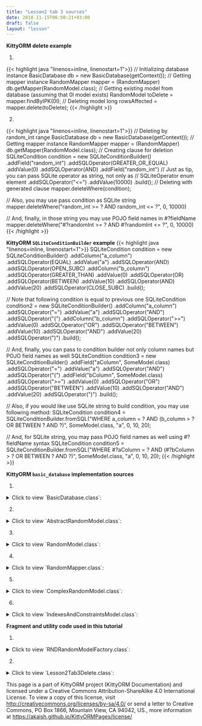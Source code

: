 ```yaml
---
title: "Lesson2 tab 3 sources"
date: 2018-11-15T06:50:21+03:00
draft: false
layout: "lesson"
---
```

**KittyORM delete example**

1. 
{{< highlight java "linenos=inline, linenostart=1">}}
// Initializing database instance
BasicDatabase db = new BasicDatabase(getContext());
// Getting mapper instance
RandomMapper mapper = (RandomMapper) db.getMapper(RandomModel.class);
// Getting existing model from database (assuming that 0l model exists)
RandomModel toDelete = mapper.findByIPK(0l);
// Deleting model
long rowsAffected = mapper.delete(toDelete);
{{< /highlight >}}

2. 
{{< highlight java "linenos=inline, linenostart=1">}}
// Deleting by random_int range
BasicDatabase db = new BasicDatabase(getContext());
// Getting mapper instance
RandomMapper mapper = (RandomMapper) db.getMapper(RandomModel.class);
// Creating clause for deletion
SQLiteCondition condition = new SQLiteConditionBuilder()
                .addField("random_int")
                .addSQLOperator(GREATER_OR_EQUAL)
                .addValue(0)
                .addSQLOperator(AND)
                .addField("random_int")
// Just as tip, you can pass SQLite operator as string, not only as
// SQLiteOperator enum element
                .addSQLOperator("<=") 
                .addValue(10000)
                .build();
// Deleting with generated clause
mapper.deleteWhere(condition);

// Also, you may use pass condition as SQLite string
mapper.deleteWhere("random_int >= ? AND random_int <= ?", 0, 10000)

// And, finally, in those string you may use POJO field names in #?fieldName
mapper.deleteWhere("#?randomInt >= ? AND #?randomInt <= ?", 0, 10000)
{{< /highlight >}}

**KittyORM `SQLiteConditionBuilder` example**
{{< highlight java "linenos=inline, linenostart=1">}}
SQLiteCondition condition = new SQLiteConditionBuilder()
            .addColumn("a_column")
            .addSQLOperator(EQUAL)
            .addValue("a")
            .addSQLOperator(AND)
            .addSQLOperator(OPEN_SUBC)
            .addColumn("b_column")
            .addSQLOperator(GREATER_THAN)
            .addValue(0)
            .addSQLOperator(OR)
            .addSQLOperator(BETWEEN)
            .addValue(10)
            .addSQLOperator(AND)
            .addValue(20)
            .addSQLOperator(CLOSE_SUBC)
            .build();

// Note that following condition is equal to previous one
SQLiteCondition condition2 = new SQLiteConditionBuilder()
            .addColumn("a_column")
            .addSQLOperator("=")
            .addValue("a")
            .addSQLOperator("AND")
            .addSQLOperator("(")
            .addColumn("b_column")
            .addSQLOperator(">=")
            .addValue(0)
            .addSQLOperator("OR")
            .addSQLOperator("BETWEEN")
            .addValue(10)
            .addSQLOperator("AND")
            .addValue(20)
            .addSQLOperator(")")
            .build();

// And, finally, you can pass to condition builder not only column names but POJO field names as well
SQLiteCondition condition3 = new SQLiteConditionBuilder()
            .addField("aColumn", SomeModel.class)
            .addSQLOperator("=")
            .addValue("a")
            .addSQLOperator("AND")
            .addSQLOperator("(")
            .addField("bColumn", SomeModel.class)
            .addSQLOperator(">=")
            .addValue(0)
            .addSQLOperator("OR")
            .addSQLOperator("BETWEEN")
            .addValue(10)
            .addSQLOperator("AND")
            .addValue(20)
            .addSQLOperator(")")
            .build();

// Also, if you would like use SQLite string to build condition, you may use following method:
SQLiteCondition condition4 = SQLiteConditionBuilder.fromSQL("WHERE a_column = ? AND (b_column > ? OR BETWEEN ? AND ?)", SomeModel.class, "a", 0, 10, 20);

// And, for SQLite string, you may pass POJO field names as well using #?fieldName syntax
SQLiteCondition condition5 = SQLiteConditionBuilder.fromSQL("WHERE #?aColumn = ? AND (#?bColumn > ? OR BETWEEN ? AND ?)", SomeModel.class, "a", 0, 10, 20);
{{< /highlight >}}


**KittyORM `basic_database` implementation sources**

1. 
<details> 
  <summary>Click to view `BasicDatabase.class`: </summary>
{{< highlight java "linenos=inline, linenostart=1">}}
@KITTY_DATABASE(
        databaseName = "basic_database",
        domainPackageNames = {"net.akaish.kittyormdemo.sqlite.basicdb"},
        logTag = LOG_TAG,
        isLoggingOn = true,
        isProductionOn = true,
        isPragmaOn = true
)
@KITTY_DATABASE_REGISTRY(
        domainPairs = {
                @KITTY_REGISTRY_PAIR(model = ComplexRandomModel.class, mapper = ComplexRandomMapper.class),
                @KITTY_REGISTRY_PAIR(model = IndexesAndConstraintsModel.class),
                @KITTY_REGISTRY_PAIR(model = RandomModel.class, mapper = RandomMapper.class)
        }
)
public class BasicDatabase extends KittyDatabase {

    public static final String LOG_TAG = "BASIC DB DEMO";

    /**
     * KittyORM main database class that represents bootstrap and holder for all related with database
     * components.
     * <br> See {@link KittyDatabase#KittyDatabase(Context, String)} for more info.
     *
     * @param ctx
     */
    public BasicDatabase(Context ctx) {
        super(ctx);
    }

}
{{< /highlight >}} 
</details>

2. 
<details> 
  <summary>Click to view `AbstractRandomModel.class`: </summary>
{{< highlight java "linenos=inline, linenostart=1">}}
public abstract class AbstractRandomModel extends KittyModel {

    public static final String RND_INTEGER_CNAME = "rnd_int_custom_column_name";
    public static final String RND_ANIMAL_CNAME = "rndanimal";

    @KITTY_COLUMN(
            isIPK = true,
            columnOrder = 0
    )
    public Long id;

    @KITTY_COLUMN(
            columnOrder = 1
    )
    public int randomInt;

    @KITTY_COLUMN(
            columnOrder = 2,
            columnName = RND_INTEGER_CNAME
    )
    public Integer randomInteger;

    @KITTY_COLUMN(
            columnOrder = 3,
            columnName = RND_ANIMAL_CNAME
    )
    public Animals randomAnimal;

    @KITTY_COLUMN(
            columnOrder = 4,
            columnAffinity = TypeAffinities.TEXT
    )
    public String randomAnimalName;
}
{{< /highlight >}} 
</details>

3. 
<details> 
  <summary>Click to view `RandomModel.class`: </summary>
{{< highlight java "linenos=inline, linenostart=1">}}
@KITTY_TABLE
@KITTY_EXTENDED_CRUD(extendedCrudController = RandomMapper.class)
@INDEX(
        indexName = "random_animal_index",
        indexColumns = {AbstractRandomModel.RND_ANIMAL_CNAME}
)
public class RandomModel extends AbstractRandomModel {


    public RandomModel() {
        super();
    }

    @KITTY_COLUMN(columnOrder = 5)
    public String randomAnimalSays;

    @Override
    public String toString() {
        return new StringBuffer(64).append("[ id = ")
                                            .append(id)
                                            .append("; randomInt = ")
                                            .append(Integer.toString(randomInt))
                                            .append("; randomInteger = ")
                                            .append(randomInteger)
                                            .append("; randomAnimal = ")
                                            .append(randomAnimal)
                                            .append("; randomAnimnalLocalizedName = ")
                                            .append(randomAnimalName)
                                            .append("; randomAnimalSays = ")
                                            .append(randomAnimalSays).append(" ]").toString();
    }
}
{{< /highlight >}} 
</details>

4. 
<details> 
  <summary>Click to view `RandomMapper.class`: </summary>
{{< highlight java "linenos=inline, linenostart=1">}}
package net.akaish.kittyormdemo.sqlite.basicdb;

import net.akaish.kitty.orm.KittyMapper;
import net.akaish.kitty.orm.KittyModel;
import net.akaish.kitty.orm.configuration.conf.KittyTableConfiguration;
import net.akaish.kitty.orm.query.QueryParameters;
import net.akaish.kitty.orm.query.conditions.SQLiteCondition;
import net.akaish.kitty.orm.query.conditions.SQLiteConditionBuilder;
import net.akaish.kitty.orm.enums.SQLiteOperator;
import net.akaish.kitty.orm.util.KittyConstants;
import net.akaish.kittyormdemo.sqlite.misc.Animals;

import static net.akaish.kitty.orm.enums.SQLiteOperator.AND;
import static net.akaish.kitty.orm.enums.SQLiteOperator.LESS_OR_EQUAL;
import static net.akaish.kitty.orm.enums.SQLiteOperator.LESS_THAN;
import static net.akaish.kitty.orm.enums.SQLiteOperator.GREATER_OR_EQUAL;
import static net.akaish.kitty.orm.enums.SQLiteOperator.GREATER_THAN;
import static net.akaish.kittyormdemo.sqlite.basicdb.AbstractRandomModel.RND_ANIMAL_CNAME;

import java.util.List;


/**
 * Created by akaish on 09.08.18.
 * @author akaish (Denis Bogomolov)
 */
public class RandomMapper extends KittyMapper {

    public <M extends KittyModel> RandomMapper(KittyTableConfiguration tableConfiguration,
                                              M blankModelInstance,
                                              String databasePassword) {
        super(tableConfiguration, blankModelInstance, databasePassword);
    }

    protected SQLiteCondition getAnimalCondition(Animals animal) {
        return new SQLiteConditionBuilder()
                .addColumn(RND_ANIMAL_CNAME)
                .addSQLOperator("=")
                .addObjectValue(animal)
                .build();
    }

    public long deleteByRandomIntegerRange(int start, int end) {
        return deleteWhere("#?randomInt >= ? AND #?randomInt <= ?", start, end);
    }

    public long deleteByAnimal(Animals animal) {
        return deleteWhere(getAnimalCondition(animal));
    }

    public List<RandomModel> findByAnimal(Animals animal, long offset, long limit, boolean groupingOn) {
        SQLiteCondition condition = getAnimalCondition(animal);
        QueryParameters qparam = new QueryParameters();
        qparam.setLimit(limit).setOffset(offset);
        if(groupingOn)
            qparam.setGroupByColumns(RND_ANIMAL_CNAME);
        else
            qparam.setGroupByColumns(KittyConstants.ROWID);
        return findWhere(condition, qparam);
    }

    public List<RandomModel> findByIdRange(long fromId, long toId, boolean inclusive, Long offset, Long limit) {
        SQLiteCondition condition = new SQLiteConditionBuilder()
                .addColumn("id")
                .addSQLOperator(inclusive ? GREATER_OR_EQUAL : GREATER_THAN)
                .addValue(fromId)
                .addSQLOperator(AND)
                .addColumn("id")
                .addSQLOperator(inclusive ? LESS_OR_EQUAL : LESS_THAN)
                .addValue(toId)
                .build();
        QueryParameters qparam = new QueryParameters();
        qparam.setLimit(limit).setOffset(offset).setGroupByColumns(KittyConstants.ROWID);
        return findWhere(condition, qparam);
    }

    public List<RandomModel> findAllRandomModels(Long offset, Long limit) {
        QueryParameters qparam = new QueryParameters();
        qparam.setLimit(limit).setOffset(offset).setGroupByColumns(KittyConstants.ROWID);
        return findAll(qparam);
    }

}
{{< /highlight >}} 
</details>

5. 
<details> 
  <summary>Click to view `ComplexRandomModel.class`: </summary>
{{< highlight java "linenos=inline, linenostart=1">}}
@KITTY_TABLE
@KITTY_EXTENDED_CRUD(extendedCrudController = ComplexRandomMapper.class)
public class ComplexRandomModel extends AbstractRandomModel {

    public ComplexRandomModel() {
        super();
    }


    // Primitives
    // (boolean, int, byte, double, long, short, float)
    @KITTY_COLUMN(columnOrder = 5)
    public boolean boolF;


    @KITTY_COLUMN(columnOrder = 6)
    public byte byteF;

    @KITTY_COLUMN(columnOrder = 7)
    public double doubleF;

    @KITTY_COLUMN(columnOrder = 8)
    public long longF;

    @KITTY_COLUMN(columnOrder = 9)
    public short shortF;

    @KITTY_COLUMN(columnOrder = 10)
    public float floatF;

    // Byte array
    @KITTY_COLUMN(columnOrder = 11)
    public byte[] byteArray;

    // String (TEXT) (String, BigDecimal, BigInteger, Enum)
    @KITTY_COLUMN(columnOrder = 12)
    public String stringF;

    @KITTY_COLUMN(columnOrder = 13)
    public BigDecimal bigDecimalF;

    @KITTY_COLUMN(columnOrder = 14)
    public BigInteger bigIntegerF;

    @KITTY_COLUMN(columnOrder = 15)
    public Uri uriF;

    @KITTY_COLUMN(columnOrder = 16)
    public File fileF;

    @KITTY_COLUMN(columnOrder = 17)
    public Currency currencyF;

    // SD
    @KITTY_COLUMN(
            columnOrder = 18,
            columnAffinity = TypeAffinities.TEXT
    )
    @KITTY_COLUMN_SERIALIZATION
    public AnimalSounds stringSDF;

    @KITTY_COLUMN(columnOrder = 19)
    public SomeColours bitmapColour;

    @KITTY_COLUMN(
            columnOrder = 20,
            columnAffinity = TypeAffinities.BLOB
    )
    @KITTY_COLUMN_SERIALIZATION
    public Bitmap byteArraySDF;

    String stringSDFSerialize() {
        if(stringSDF == null) return null;
        return new GsonBuilder().create().toJson(stringSDF);
    }

    AnimalSounds stringSDFDeserialize(String cvData) {
        if(cvData == null) return null;
        if(cvData.length() == 0) return null;
        return new GsonBuilder().create().fromJson(cvData, AnimalSounds.class);
    }

    public byte[] byteArraySDFSerialize() {//byteArraySDFSerialize
        if(byteArraySDF == null) return null;
        ByteArrayOutputStream bmpStream = new ByteArrayOutputStream();
        byteArraySDF.compress(Bitmap.CompressFormat.PNG, 100, bmpStream);
        return bmpStream.toByteArray();
    }

    public Bitmap byteArraySDFDeserialize(byte[] cursorData) {
        if(cursorData == null) return null;
        if(cursorData.length == 0) return null;
        return BitmapFactory.decodeByteArray(cursorData, 0, cursorData.length);
    }

    // Primitive wrappers Boolean, Integer, Byte, Double, Short or Float
    @KITTY_COLUMN(columnOrder = 21)
    public Boolean boolFF;


    @KITTY_COLUMN(columnOrder = 22)
    public Byte byteFF;

    @KITTY_COLUMN(columnOrder = 23)
    public Double doubleFF;

    @KITTY_COLUMN(columnOrder = 24)
    public Short shortFF;

    @KITTY_COLUMN(columnOrder = 25)
    public Float floatFF;


    // Long represented types Long, Date, Calendar, Timestamp
    @KITTY_COLUMN(columnOrder = 26)
    public Long longFF;

    @KITTY_COLUMN(columnOrder = 27)
    public Date dateF;

    @KITTY_COLUMN(columnOrder = 28)
    public Calendar calendarF;

    @KITTY_COLUMN(columnOrder = 29)
    public Timestamp timestampF;

    @Override
    public String toString() {
        StringBuffer out = new StringBuffer(256);
        out.append("Long id : "+id+"\r\n");
        out.append("int randomInt : "+randomInt+"\r\n");
        out.append("String stringF : "+stringF+"\r\n");
        out.append("BigInteger bigIntegerF : "+bigIntegerF+"\r\n");
        out.append("SomeColours bitmapColour : "+bitmapColour+"\r\n");
        out.append("Short shortFF : "+shortFF+"\r\n");
        out.append("Timestamp timestampF (HReadable) : "+timestampF+"\r\n");
        out.append("AnimalSounds stringSDF (HReadable) : "+stringSDFSerialize()+"\r\n");
        out.append("Uri uriF : " + uriF+"\r\n");
        out.append("Currency currencyF : " + currencyF.getSymbol()+"\r\n");
        out.append("... \r\n");
        return out.toString();
    }

    public String toShortString() {
        StringBuffer out = new StringBuffer(256);
        out.append("[ Long id : "+id+"; ");
        out.append("int randomInt : "+randomInt+"; ");
        out.append("String stringF : "+stringF+"; ");
        out.append("BigInteger bigIntegerF : "+bigIntegerF+"; ");
        out.append("SomeColours bitmapColour : "+bitmapColour+"; ");
        out.append("Short shortFF : "+shortFF+"; ");
        out.append("Timestamp timestampF (HReadable) : "+timestampF+"; ... ]");
        return out.toString();
    }

    @Deprecated
    public String toHTMLString() {
        StringBuffer out = new StringBuffer(2048);
        out.append("<br>Long id : "+id.toString()+"\r\n");
        out.append("<br><b>PRIMITIVES</b>"+"\r\n");
        out.append("<br>boolean boolF : "+Boolean.toString(boolF)+"\r\n");
        out.append("<br>int randomInt : "+Integer.toString(randomInt)+"\r\n");
        out.append("<br>byte byteF : "+Byte.toString(byteF)+"\r\n");
        out.append("<br>double doubleF : "+Double.toString(doubleF)+"\r\n");
        out.append("<br>long longF : "+Long.toString(longF)+"\r\n");
        out.append("<br>short shortF : "+Short.toString(shortF)+"\r\n");
        out.append("<br>float floatF : "+Float.toString(floatF)+"\r\n");
        out.append("<br>byte[] byteArray : "+byteArrayToString(byteArray)+"\r\n");
        out.append("<br><b>STRING AFFINITIES</b>"+"\r\n");
        out.append("<br>String randomAnimalName : "+randomAnimalName+"\r\n");
        out.append("<br>String stringF : "+stringF+"\r\n");
        out.append("<br>BigDecimal bigDecimalF : "+bigDecimalF.toEngineeringString()+"\r\n");
        out.append("<br>BigInteger bigIntegerF : "+bigIntegerF.toString()+"\r\n");
        out.append("<br>Animals randomAnimal : "+randomAnimal.toString()+"\r\n");
        out.append("<br><b>SERIALIZATION AND DESERIALIZATION</b>"+"\r\n");
        out.append("<br>AnimalSounds stringSDF : "+stringSDFSerialize()+"\r\n");
        out.append("<br>SomeColours bitmapColour : "+bitmapColour.toString()+"\r\n");
        out.append("<br><b>PRIMITIVE WRAPPERS</b>"+"\r\n");
        out.append("<br>Boolean boolFF : "+boolFF.toString()+"\r\n");
        out.append("<br>Integer randomInteger : "+randomInteger.toString()+"\r\n");
        out.append("<br>Byte byteFF : "+byteFF.toString()+"\r\n");
        out.append("<br>Double doubleFF : "+doubleFF.toString()+"\r\n");
        out.append("<br>Short shortFF : "+shortFF.toString()+"\r\n");
        out.append("<br>Float floatFF :"+floatFF.toString()+"\r\n");
        out.append("<br><b>LONG REPRESENTED TYPES</b>"+"\r\n");
        out.append("<br>Long longFF : "+longFF.toString()+"\r\n");
        out.append("<br>Date dateF : "+Long.toString(dateF.getTime())+"\r\n");
        out.append("<br>Calendar calendarF : "+Long.toString(calendarF.getTimeInMillis())+"\r\n");
        out.append("<br>Timestamp timestampF : "+Long.toString(timestampF.getTime())+"\r\n");
        out.append("<br>Date dateF (HReadable) : "+dateF.toString()+"\r\n");
        out.append("<br>Calendar calendarF (HReadable) : "+calendarF.getTime().toString()+"\r\n");
        out.append("<br>Timestamp timestampF (HReadable) : "+timestampF.toString()+"\r\n");
        return out.toString();
    }

    public String byteArrayToString(byte[] toString) {
        String[] strings = new String[toString.length];
        for(int i = 0; i < toString.length; i++) {
            strings[i] = Byte.toString(toString[i]);
        }
        return KittyUtils.implodeWithCommaInBKT(strings);
    }
}
{{< /highlight >}} 
</details>

6. 
<details> 
  <summary>Click to view `IndexesAndConstraintsModel.class`: </summary>
{{< highlight java "linenos=inline, linenostart=1">}}
@KITTY_TABLE(tableName = "cai")
@FOREIGN_KEY_T(
        name = "CAI_FK",
        columns = {IndexesAndConstraintsModel.RANDOM_ID_CNAME},
        reference = @FOREIGN_KEY_REFERENCE(
                foreignTableName = "random",
                foreignTableColumns = {"id"},
                onUpdate = OnUpdateDeleteActions.CASCADE,
                onDelete = OnUpdateDeleteActions.CASCADE
        )
)
@INDEX(indexColumns = {"creation_date"})
public class IndexesAndConstraintsModel extends KittyModel {
    static final String RANDOM_ID_CNAME = "rnd_id";

    @KITTY_COLUMN(columnOrder = 0)
    @PRIMARY_KEY
    @NOT_NULL
    public Long id;

    @KITTY_COLUMN(columnOrder = 1)
    @NOT_NULL
    @UNIQUE
    public Long rndId;

    @KITTY_COLUMN(columnOrder = 2)
    @CHECK(checkExpression = "animal IN (\"CAT\", \"TIGER\", \"LION\")") // only cats allowed to this party
    public Animals animal;

    @KITTY_COLUMN(columnOrder = 3)
    @DEFAULT(signedInteger = 28) // You can choose for options for default declaration, if nothing set than 0 value would be used
    @NOT_NULL
    public Integer defaultNumber;

    @KITTY_COLUMN(columnOrder = 4)
    @DEFAULT(
            predefinedLiteralValue = LiteralValues.CURRENT_DATE
    )
    @NOT_NULL
    public String creationDate;

    @KITTY_COLUMN(columnOrder = 5)
    @DEFAULT(
            predefinedLiteralValue = LiteralValues.CURRENT_TIMESTAMP
    )
    @ONE_COLUMN_INDEX(unique = true, indexName = "IAC_unique_index_creation_timestamp")
    @NOT_NULL
    public Timestamp creationTmstmp;

    @Override
    public String toString() {
        StringBuilder sb = new StringBuilder(64);
        sb.append("[ RowID = ").append(getRowID())
                .append(" ; id = ").append(id)
                .append(" ; rndId = ").append(rndId)
                .append(" ; animal = ").append(animal)
                .append(" ; defaultNumber = ").append(defaultNumber)
                .append(" ; creationDate = ").append(creationDate)
                .append(" ; creationTmstmp = ").append(creationTmstmp).append(" ]");
        return sb.toString();
    }
}
{{< /highlight >}} 
</details>


**Fragment and utility code used in this tutorial**

1. 
<details> 
  <summary>Click to view `RNDRandomModelFactory.class`: </summary>
{{< highlight java "linenos=inline, linenostart=1">}}
public class RNDRandomModelFactory {

    private final Context context;
    private final Random randomizer;

    private final SparseArray<String> randomAnimalSays = new SparseArray<>();
    private final SparseArray<String> randomAnimalLocalizedName = new SparseArray<>();

    public RNDRandomModelFactory(Context context) {
        super();
        this.context = context;
        this.randomizer = new Random();

        // Lol, getContext().getString() method is slow, calling for each new random model this method twice causes 55% of all execution time of generating new random model (!)
        // Right now getting those string causes only 14% of execution time
        randomAnimalSays.append(Animals.getLocalizedAnimalSaysResource(Animals.BEAR), context.getString(Animals.getLocalizedAnimalSaysResource(Animals.BEAR)));
        randomAnimalSays.append(Animals.getLocalizedAnimalSaysResource(Animals.CAT), context.getString(Animals.getLocalizedAnimalSaysResource(Animals.CAT)));
        randomAnimalSays.append(Animals.getLocalizedAnimalSaysResource(Animals.DOG), context.getString(Animals.getLocalizedAnimalSaysResource(Animals.DOG)));
        randomAnimalSays.append(Animals.getLocalizedAnimalSaysResource(Animals.GOAT), context.getString(Animals.getLocalizedAnimalSaysResource(Animals.GOAT)));
        randomAnimalSays.append(Animals.getLocalizedAnimalSaysResource(Animals.LION), context.getString(Animals.getLocalizedAnimalSaysResource(Animals.LION)));
        randomAnimalSays.append(Animals.getLocalizedAnimalSaysResource(Animals.SHEEP), context.getString(Animals.getLocalizedAnimalSaysResource(Animals.SHEEP)));
        randomAnimalSays.append(Animals.getLocalizedAnimalSaysResource(Animals.TIGER), context.getString(Animals.getLocalizedAnimalSaysResource(Animals.TIGER)));
        randomAnimalSays.append(Animals.getLocalizedAnimalSaysResource(Animals.WOLF), context.getString(Animals.getLocalizedAnimalSaysResource(Animals.WOLF)));


        randomAnimalLocalizedName.append(Animals.getLocalizedAnimalNameResource(Animals.BEAR), context.getString(Animals.getLocalizedAnimalNameResource(Animals.BEAR)));
        randomAnimalLocalizedName.append(Animals.getLocalizedAnimalNameResource(Animals.CAT), context.getString(Animals.getLocalizedAnimalNameResource(Animals.CAT)));
        randomAnimalLocalizedName.append(Animals.getLocalizedAnimalNameResource(Animals.DOG), context.getString(Animals.getLocalizedAnimalNameResource(Animals.DOG)));
        randomAnimalLocalizedName.append(Animals.getLocalizedAnimalNameResource(Animals.GOAT), context.getString(Animals.getLocalizedAnimalNameResource(Animals.GOAT)));
        randomAnimalLocalizedName.append(Animals.getLocalizedAnimalNameResource(Animals.LION), context.getString(Animals.getLocalizedAnimalNameResource(Animals.LION)));
        randomAnimalLocalizedName.append(Animals.getLocalizedAnimalNameResource(Animals.SHEEP), context.getString(Animals.getLocalizedAnimalNameResource(Animals.SHEEP)));
        randomAnimalLocalizedName.append(Animals.getLocalizedAnimalNameResource(Animals.TIGER), context.getString(Animals.getLocalizedAnimalNameResource(Animals.TIGER)));
        randomAnimalLocalizedName.append(Animals.getLocalizedAnimalNameResource(Animals.WOLF), context.getString(Animals.getLocalizedAnimalNameResource(Animals.WOLF)));

    }

    public RandomModel newRandomModel() {
        RandomModel out = new RandomModel();
        out.randomInt = randomizer.nextInt();
        out.randomInteger = randomizer.nextInt();
        out.randomAnimal = Animals.rndAnimal(randomizer);
        out.randomAnimalSays = randomAnimalSays.get(Animals.getLocalizedAnimalSaysResource(out.randomAnimal));
        out.randomAnimalName = randomAnimalLocalizedName.get(Animals.getLocalizedAnimalNameResource(out.randomAnimal));
        return out;
    }
}
{{< /highlight >}} 
</details>

2. 
<details> 
  <summary>Click to view `Lesson2Tab3Delete.class`: </summary>
{{< highlight java "linenos=inline, linenostart=1">}}
package net.akaish.kittyormdemo.lessons.two;

import android.app.ProgressDialog;
import android.os.AsyncTask;
import android.os.Bundle;
import android.util.Log;
import android.view.LayoutInflater;
import android.view.View;
import android.view.ViewGroup;
import android.widget.AdapterView;
import android.widget.Button;
import android.widget.EditText;
import android.widget.Toast;

import net.akaish.kitty.orm.exceptions.KittyRuntimeException;
import net.akaish.kittyormdemo.KittyTutorialActivity;
import net.akaish.kittyormdemo.R;
import net.akaish.kittyormdemo.lessons.LessonsUriConstants;
import net.akaish.kittyormdemo.sqlite.basicdb.BasicDatabase;
import net.akaish.kittyormdemo.sqlite.basicdb.RandomMapper;
import net.akaish.kittyormdemo.sqlite.misc.Animals;

import static java.text.MessageFormat.format;
import static net.akaish.kittyormdemo.sqlite.basicdb.BasicDatabase.LOG_TAG;

/**
 * Created by akaish on 03.08.18.
 * @author akaish (Denis Bogomolov)
 */

public class Lesson2Tab3Delete extends Lesson2BaseFragment {

    public Lesson2Tab3Delete(){};

    EditText deleteByIdEt;
    Button deleteByIdButton;

    EditText deleteByRangeStartET;
    EditText deleteByRangeEndET;
    Button deleteByRangeButton;

    Button deleteByAnimalButton;

    Button wipeDataButton;


    @Override
    public View onCreateView(LayoutInflater inflater, ViewGroup container, Bundle savedInstanceState) {
        View rootView = inflater.inflate(R.layout.lesson2_tab3_delete, container, false);

        setAnimalSpinner(rootView, R.id.l2_t3_spinner, new AdapterView.OnItemSelectedListener() {
            @Override
            public void onItemSelected(AdapterView<?> parent, View view, int position, long id) {
               // do nothing
            }

            @Override
            public void onNothingSelected(AdapterView<?> parent) {
                // do nothing
            }
        });

        deleteByIdEt = rootView.findViewById(R.id.l2_t3_et_id);
        deleteByIdButton = rootView.findViewById(R.id.l2_t3_delete_by_id_button);

        deleteByRangeStartET = rootView.findViewById(R.id.l2_t3_et_id_range_start);
        deleteByRangeEndET = rootView.findViewById(R.id.l2_t3_et_id_range_end);
        deleteByRangeButton = rootView.findViewById(R.id.l2_t3_delete_by_range_button);

        deleteByAnimalButton = rootView.findViewById(R.id.l2_t3_delete_by_animal_button);

        deleteByIdButton.setOnClickListener(new View.OnClickListener() {
            @Override
            public void onClick(View v) {
                deleteById();
            }
        });

        deleteByRangeButton.setOnClickListener(new View.OnClickListener() {
            @Override
            public void onClick(View v) {
                deleteByRange();
            }
        });

        deleteByAnimalButton.setOnClickListener(new View.OnClickListener() {
            @Override
            public void onClick(View v) {
                deleteByAnimal();
            }
        });

        wipeDataButton = rootView.findViewById(R.id.l2_t3_wipe);
        wipeDataButton.setOnClickListener(new View.OnClickListener() {
            @Override
            public void onClick(View v) {
                wipeData();
            }
        });

        setUpExpandedList(
                rootView,
                R.id._l2_t3_expanded_panel_lw,
                R.id._l2_t3_expanded_panel_text,
                R.string._l2_t3_expanded_text_pattern
        );

        return rootView;
    }

    void wipeData() {
        RandomMapper mapper = getMapper();
        countRecordsToExpandedPanel(mapper);

        DeleteAsync task = new DeleteAsync(new DeleteTask(DELETE_ALL, mapper, null, null, null) {

            @Override
            void publishResultToEventList(Long resultDelete) {
                String result = null;
                StringBuilder operation = new StringBuilder(16).append("\'wipe all\'");
                if(resultDelete > -1) {
                    result = format(getString(R.string._l2_t3_delete_model_completed), resultDelete, operation);
                } else {
                    result = format(getString(R.string._l2_t3_delete_model_error), LOG_TAG, operation);
                }
                addNewEventToExpandedPanel(result);
                countRecordsToExpandedPanel(deleteMapper);
                deleteMapper.close();
            }
        });

        task.execute("");
    }

    void deleteById() {
        RandomMapper mapper = getMapper();
        countRecordsToExpandedPanel(mapper);
        String inputId = deleteByIdEt.getText().toString();
        if(inputId == null) {
            getLessonActivity().showWarningDialog(
                    R.string._warning_dialog_title,
                    R.string._l2_t3_delete_by_id_message,
                    R.string._warning_dialog_ok_button_text
            );
            mapper.close();
            return;
        }
        if(inputId.length() == 0) {
            getLessonActivity().showWarningDialog(
                    R.string._warning_dialog_title,
                    R.string._l2_t3_delete_by_id_message,
                    R.string._warning_dialog_ok_button_text
            );
            mapper.close();
            return;
        }
        Long idToDelete = null;
        try {
            idToDelete = Long.valueOf(inputId);
        } catch (Exception e) {
            getLessonActivity().showWarningDialog(
                    R.string._warning_dialog_title,
                    R.string._l2_t3_delete_by_id_message,
                    R.string._warning_dialog_ok_button_text
            );
            mapper.close();
            return;
        }
        long affectedRecords = mapper.deleteByIPK(idToDelete);
        String result = null;
        StringBuilder operation = new StringBuilder(16).append("id = ").append(idToDelete);
        if(affectedRecords > -1) {
            result = format(getString(R.string._l2_t3_delete_model_completed), affectedRecords, operation);
        } else {
            result = format(getString(R.string._l2_t3_delete_model_error), LOG_TAG, operation);
        }
        addNewEventToExpandedPanel(result);
        countRecordsToExpandedPanel(mapper);
        mapper.close();
    }

    void deleteByRange() {
        RandomMapper mapper = getMapper();
        countRecordsToExpandedPanel(mapper);
        String rangeStart = deleteByRangeStartET.getText().toString();
        String rangeEnd = deleteByRangeEndET.getText().toString();
        if(rangeStart == null || rangeEnd == null) {
            getLessonActivity().showWarningDialog(
                    R.string._warning_dialog_title,
                    R.string._l2_t3_delete_by_range_message,
                    R.string._warning_dialog_ok_button_text
            );
            mapper.close();
            return;
        }
        if(rangeStart.length() == 0 || rangeEnd.length() == 0) {
            getLessonActivity().showWarningDialog(
                    R.string._warning_dialog_title,
                    R.string._l2_t3_delete_by_range_message,
                    R.string._warning_dialog_ok_button_text
            );
            mapper.close();
            return;
        }
        int rangeStartInt = 0; int rangeEndInt = 0;
        try {
            rangeStartInt = Integer.parseInt(rangeStart);
            rangeEndInt = Integer.parseInt(rangeEnd);
        } catch (Exception e) {
            getLessonActivity().showWarningDialog(
                    R.string._warning_dialog_title,
                    R.string._l2_t3_delete_by_range_message,
                    R.string._warning_dialog_ok_button_text
            );
            mapper.close();
            return;
        }

        DeleteAsync task = new DeleteAsync(new DeleteTask(DELETE_BY_RANGE, mapper, null, rangeStartInt, rangeEndInt) {

            @Override
            void publishResultToEventList(Long resultDelete) {
                String result = null;
                StringBuilder operation = new StringBuilder(32).append("randomInt range [")
                        .append(deleteRangeStart)
                        .append("; ")
                        .append(deleteRangeEnd)
                        .append("]");
                if(resultDelete > -1) {
                    result = format(getString(R.string._l2_t3_delete_model_completed), resultDelete, operation);
                } else {
                    result = format(getString(R.string._l2_t3_delete_model_error), LOG_TAG, operation);
                }
                addNewEventToExpandedPanel(result);
                countRecordsToExpandedPanel(deleteMapper);
                deleteMapper.close();
            }
        });

        task.execute("");
    }

    void deleteByAnimal() {
        RandomMapper mapper = getMapper();
        countRecordsToExpandedPanel(mapper);
        String animalStr = (String) animalSpinner.getSelectedItem();
        if(animalStr.equals(animalAdapter.getItem(animalAdapter.getCount()))) {
            getLessonActivity().showWarningDialog(
                    R.string._warning_dialog_title,
                    R.string._l2_t3_delete_by_animal_message,
                    R.string._warning_dialog_ok_button_text
            );
            mapper.close();
            return;
        }
        Animals animal = Animals.valueOf(animalStr);

        DeleteAsync task = new DeleteAsync(new DeleteTask(DELETE_BY_ANIMAL, mapper, animal, null, null) {

            @Override
            void publishResultToEventList(Long resultDelete) {
                String result = null;
                StringBuilder operation = new StringBuilder(16).append("deleteAnimal = ").append(deleteAnimal.name());
                if(resultDelete > -1) {
                    result = format(getString(R.string._l2_t3_delete_model_completed), resultDelete, operation);
                } else {
                    result = format(getString(R.string._l2_t3_delete_model_error), LOG_TAG, operation);
                }
                addNewEventToExpandedPanel(result);
                countRecordsToExpandedPanel(deleteMapper);
                deleteMapper.close();
            }
        });

        task.execute("");

    }

    void countRecordsToExpandedPanel(RandomMapper mapper) {
        addNewEventToExpandedPanel(format(getString(R.string._l2_t3_delete_model_count_completed), mapper.countAll()));
    }

    private static final int DELETE_BY_RANGE = 1;
    private static final int DELETE_BY_ANIMAL = 2;
    private static final int DELETE_ALL = 3;

    abstract class DeleteTask {

        private int operation;
        RandomMapper deleteMapper;
        Animals deleteAnimal;
        Integer deleteRangeStart;
        Integer deleteRangeEnd;

        public DeleteTask(int operation, RandomMapper mapper, Animals animal, Integer rangeStart, Integer rangeEnd) {
            this.operation = operation;
            this.deleteMapper = mapper;
            this.deleteAnimal = animal;
            this.deleteRangeStart = rangeStart;
            this.deleteRangeEnd = rangeEnd;
        }

        Long deleteInBackground() {
            switch (operation) {
                case DELETE_BY_RANGE:
                    return deleteMapper.deleteByRandomIntegerRange(deleteRangeStart, deleteRangeEnd);
                case DELETE_BY_ANIMAL:
                    return deleteMapper.deleteByAnimal(deleteAnimal);
                case DELETE_ALL:
                    return deleteMapper.deleteAll();
            }
            return -1l;
        }

        abstract void publishResultToEventList(Long resultDelete);
    }

    class DeleteAsync extends AsyncTask<String, String, Long> {
        private DeleteTask deleteTask;

        ProgressDialog dialog;

        DeleteAsync(DeleteTask task) {
            deleteTask = task;
        }

        @Override
        protected void onPreExecute() {
            dialog = ProgressDialog.show(
                    Lesson2Tab3Delete.this.getLessonActivity(),
                    Lesson2Tab3Delete.this.getString(R.string._l2_t3_delete_dialog_title),
                    Lesson2Tab3Delete.this.getString(R.string._l2_t3_delete_message)
            );
            dialog.setCancelable(false);
        }

        /**
         * Override this method to perform a computation on a background thread. The
         * specified parameters are the parameters passed to {@link #execute}
         * by the caller of this task.
         * <p>
         * This method can call {@link #publishProgress} to publish updates
         * on the UI thread.
         *
         * @param strings The parameters of the task.
         * @return A result, defined by the subclass of this task.
         * @see #onPreExecute()
         * @see #onPostExecute
         * @see #publishProgress
         */
        @Override
        protected Long doInBackground(String... strings) {
            try {
                return deleteTask.deleteInBackground();
            } catch (Exception e) {
                Log.e(BasicDatabase.LOG_TAG, "Exception caught on delete, see details", e);
                if(e instanceof KittyRuntimeException)
                    if(((KittyRuntimeException) e).getNestedException() != null)
                        Log.e(BasicDatabase.LOG_TAG, "Nested exception: ", ((KittyRuntimeException) e).getNestedException());
            }
            return -1l;
        }

        @Override
        protected void onPostExecute(Long result) {
            deleteTask.publishResultToEventList(result);
            dialog.cancel();
        }


    }

    // Fab menu section

    // Fab menu section

    @Override
    public View.OnClickListener helpFabMenuAction() {
        return new View.OnClickListener() {
            @Override
            public void onClick(View v) {
                ((KittyTutorialActivity)getActivity()).showWebViewDialog(LessonsUriConstants.L2_T3_TUTORIAL);
            }
        };
    }

    @Override
    public View.OnClickListener sourceFabMenuAction() {
        return new View.OnClickListener() {
            @Override
            public void onClick(View v) {
                ((KittyTutorialActivity)getActivity()).showWebViewDialog(LessonsUriConstants.L2_T3_SOURCE);
            }
        };
    }

    @Override
    public View.OnClickListener schemaFabMenuAction() {
        return new View.OnClickListener() {
            @Override
            public void onClick(View v) {
                ((KittyTutorialActivity)getActivity()).showWebViewDialog(LessonsUriConstants.L2_T3_SCHEMA);
            }
        };
    }

    @Override
    protected int snackbarMessageResource() {
        return R.string._l2_t3_snackbar_message;
    }
}
{{< /highlight >}} 
</details>

This page is a part of KittyORM project (KittyORM Documentation) and licensed under a Creative Commons Attribution-ShareAlike 4.0 International License. To view a copy of this license, visit http://creativecommons.org/licenses/by-sa/4.0/ or send a letter to Creative Commons, PO Box 1866, Mountain View, CA 94042, US., more information at https://akaish.github.io/KittyORMPages/license/
